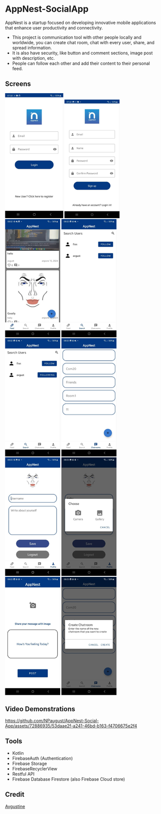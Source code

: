 # AppNest-SocialApp

AppNest is a startup focused on developing innovative mobile applications that enhance user productivity and connectivity.

- This project is communication tool with other people locally and worldwide, you can create chat room, chat with every user, share, and spread information.
- It is also have security, like button and comment sections, image post with description, etc.
- People can follow each other and add their content to their personal feed.
  
## Screens
<img src="screens/1.jpg" width="190" />
  <img src="screens/2.jpg" width="180" /> 
  <img src="screens/3.jpg" width="180" />
  <img src="screens/4.jpg" width="180" />
  <img src="screens/5.jpg" width="180" />
  <img src="screens/6.jpg" width="180" />
  <img src="screens/7.jpg" width="180" />
  <img src="screens/8.jpg" width="180" />
  <img src="screens/9.jpg" width="180" />
  <img src="screens/10.jpg" width="180" />
  
## Video Demonstrations

https://github.com/NPaugust/AppNest-Social-App/assets/72886935/53daae2f-a241-46bd-b163-f4706675e2f4


## Tools
- Kotlin
- FirebaseAuth (Authentication)
- Firebase Storage
- FirebaseRecyclerView
- Restful API
- Firebase Database Firestore (also Firebase Cloud store)
  
## Credit
[Avgustine](https://github.com/NPaugust)

